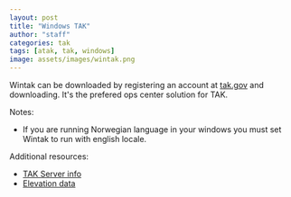 ```yaml
---
layout: post
title: "Windows TAK"
author: "staff"
categories: tak
tags: [atak, tak, windows]
image: assets/images/wintak.png
---
```


Wintak can be downloaded by registering an account at [tak.gov](https://tak.gov) and downloading. It's the prefered ops center solution for TAK. 

Notes:
* If you are running Norwegian language in your windows you must set Wintak to run with english locale. 

Additional resources:
* [TAK Server info]({{site.baseurl}}servers)
* [Elevation data]({{site.baseurl}}digital-terrain-elevation-data)
